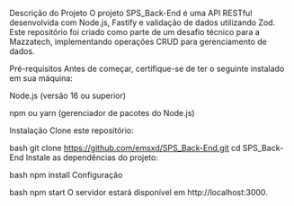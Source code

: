 Descrição do Projeto
O projeto SPS_Back-End é uma API RESTful desenvolvida com Node.js, Fastify e validação de dados utilizando Zod. Este repositório foi criado como parte de um desafio técnico para a Mazzatech, implementando operações CRUD para gerenciamento de dados.

Pré-requisitos
Antes de começar, certifique-se de ter o seguinte instalado em sua máquina:

Node.js (versão 16 ou superior)

npm ou yarn (gerenciador de pacotes do Node.js)

Instalação
Clone este repositório:

bash
git clone https://github.com/emsxd/SPS_Back-End.git
cd SPS_Back-End
Instale as dependências do projeto:

bash
npm install
Configuração

bash
npm start
O servidor estará disponível em http://localhost:3000.

